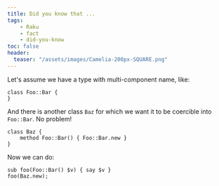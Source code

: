 ```yaml
---
title: Did you know that ...
tags:
    - Raku
    - fact
    - did-you-know
toc: false
header:
  teaser: "/assets/images/Camelia-200px-SQUARE.png"
---
```

Let's assume we have a type with multi-component name, like:

```
class Foo::Bar {
}
```

And there is another class `Baz` for which we want it to be coercible into
`Foo::Bar`. No problem!

<!--more-->

```
class Baz {
    method Foo::Bar() { Foo::Bar.new }
}
```

Now we can do:

```
sub foo(Foo::Bar() $v) { say $v }
foo(Baz.new);
```
